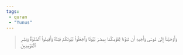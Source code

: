 ```yaml
---
tags: 
 - quran 
 - "Yunus"
---
```


> وَأَوۡحَيۡنَآ إِلَىٰ مُوسَىٰ وَأَخِيهِ أَن تَبَوَّءَا لِقَوۡمِكُمَا بِمِصۡرَ بُيُوتٗا وَٱجۡعَلُواْ بُيُوتَكُمۡ قِبۡلَةٗ وَأَقِيمُواْ ٱلصَّلَوٰةَۗ وَبَشِّرِ ٱلۡمُؤۡمِنِينَ
